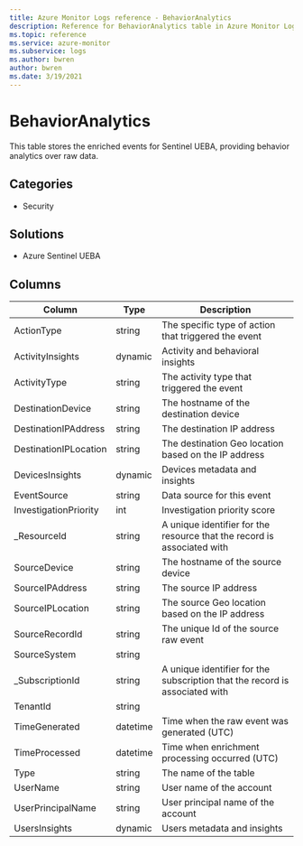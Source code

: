 ```yaml
---
title: Azure Monitor Logs reference - BehaviorAnalytics
description: Reference for BehaviorAnalytics table in Azure Monitor Logs.
ms.topic: reference
ms.service: azure-monitor
ms.subservice: logs
ms.author: bwren
author: bwren
ms.date: 3/19/2021
---
```


# BehaviorAnalytics

 This table stores the enriched events for Sentinel UEBA, providing behavior analytics over raw data.

## Categories

- Security
## Solutions

- Azure Sentinel UEBA




## Columns

|Column|Type|Description|
|---|---|---|
|ActionType|string|The specific type of action that triggered the event|
|ActivityInsights|dynamic|Activity and behavioral insights|
|ActivityType|string|The activity type that triggered the event|
|DestinationDevice|string|The hostname of the destination device|
|DestinationIPAddress|string|The destination IP address|
|DestinationIPLocation|string|The destination Geo location based on the IP address|
|DevicesInsights|dynamic|Devices metadata and insights|
|EventSource|string|Data source for this event|
|InvestigationPriority|int|Investigation priority score|
|_ResourceId|string|A unique identifier for the resource that the record is associated with|
|SourceDevice|string|The hostname of the source device|
|SourceIPAddress|string|The source IP address|
|SourceIPLocation|string|The source Geo location based on the IP address|
|SourceRecordId|string|The unique Id of the source raw event|
|SourceSystem|string||
|_SubscriptionId|string|A unique identifier for the subscription that the record is associated with|
|TenantId|string||
|TimeGenerated|datetime|Time when the raw event was generated (UTC)|
|TimeProcessed|datetime|Time when enrichment processing occurred (UTC)|
|Type|string|The name of the table|
|UserName|string|User name of the account|
|UserPrincipalName|string|User principal name of the account|
|UsersInsights|dynamic|Users metadata and insights|
